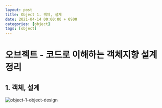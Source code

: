 ```yaml
---
layout: post
title: Object 1. 객체, 설계
date: 2021-04-14 00:00:00 + 0900
categories: [object]
tags: [object]
---
```

# 오브젝트 - 코드로 이해하는 객체지향 설계 정리
## 1. 객체, 설계
![object-1-object-design](https://user-images.githubusercontent.com/13375810/114573547-6d31ee80-9cb3-11eb-85b8-b4c4954fe8a0.png)